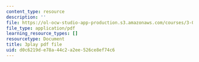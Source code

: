 ```yaml
---
content_type: resource
description: ''
file: https://ol-ocw-studio-app-production.s3.amazonaws.com/courses/3-091sc-introduction-to-solid-state-chemistry-fall-2010/d0c6219de78a44c2a2ee526ce8ef74c6_p6isgsReWmI.pdf
file_type: application/pdf
learning_resource_types: []
resourcetype: Document
title: 3play pdf file
uid: d0c6219d-e78a-44c2-a2ee-526ce8ef74c6
---
```

